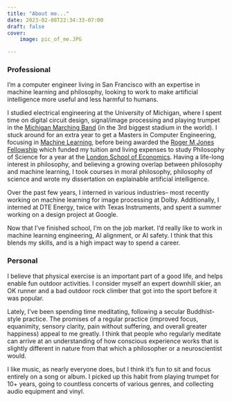 ```yaml
---
title: "About me..."
date: 2023-02-08T22:34:33-07:00
draft: false
cover: 
    image: pic_of_me.JPG

---
```


### Professional
I’m a computer engineer living in San Francisco with an expertise in machine learning and philosophy, looking to work to make artificial intelligence more useful and less harmful to humans. 

I studied electrical engineering at the University of Michigan, where I spent time on digital circuit design, signal/image processing and playing trumpet in the [Michigan Marching Band](https://michiganmarchingband.com/) (in the 3rd biggest stadium in the world). I stuck around for an extra year to get a Masters in Computer Engineering, focusing in [Machine Learning](https://ece.engin.umich.edu/research/research-areas/signal-image-processing-and-machine-learning/), before being awarded the [Roger M Jones Fellowship](https://studentawards.engin.umich.edu/roger-m-jones/fellowship/) which funded my tuition and living expenses to study Philosophy of Science for a year at the [London School of Economics](https://www.lse.ac.uk/philosophy/). Having a life-long interest in philosophy, and believing a growing overlap between philosophy and machine learning, I took courses in moral philosophy, philosophy of science and wrote my dissertation on explainable artificial intelligence.

Over the past few years, I interned in various industries– most recently working on machine learning for image processing at Dolby. Additionally, I interned at DTE Energy, twice with Texas Instruments, and spent a summer working on a design project at Google.

Now that I’ve finished school, I’m on the job market. I’d really like to work in machine learning engineering, AI alignment, or AI safety. I think that this blends my skills, and is a high impact way to spend a career.

### Personal

I believe that physical exercise is an important part of a good life, and helps enable fun outdoor activities. I consider myself an expert downhill skier, an OK runner and a bad outdoor rock climber that got into the sport before it was popular.

Lately, I’ve been spending time meditating, following a secular Buddhist-style practice. The promises of a regular practice (improved focus, equanimity, sensory clarity, pain without suffering, and overall greater happiness) appeal to me greatly. I think that people who regularly meditate can arrive at an understanding of how conscious experience works that is slightly different in nature from that which a philosopher or a neuroscientist would.

I like music, as nearly everyone does, but I think it’s fun to sit and focus entirely on a song or album. I picked up this habit from playing trumpet for 10+ years, going to countless concerts of various genres, and collecting audio equipment and vinyl. 